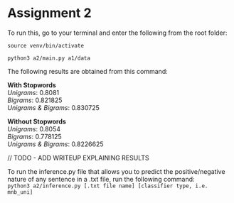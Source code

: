 # Assignment 2
To run this, go to your terminal and enter the following from the root folder:

```source venv/bin/activate```

```python3 a2/main.py a1/data```

The following results are obtained from this command:

**With Stopwords**\
_Unigrams_: 0.8081\
_Bigrams_: 0.821825\
_Unigrams & Bigrams_: 0.830725

**Without Stopwords**\
_Unigrams_: 0.8054\
_Bigrams_: 0.778125\
_Unigrams & Bigrams_: 0.8226625

// TODO - ADD WRITEUP EXPLAINING RESULTS

To run the inference.py file that allows you to predict the positive/negative nature of any sentence in a .txt file, 
run the following command:\
```python3 a2/inference.py [.txt file name] [classifier type, i.e. mnb_uni]```